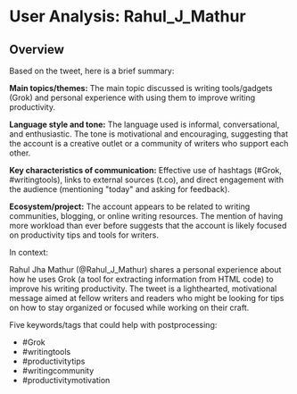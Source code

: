 # User Analysis: Rahul_J_Mathur

## Overview

Based on the tweet, here is a brief summary:

**Main topics/themes:**
The main topic discussed is writing tools/gadgets (Grok) and personal experience with using them to improve writing productivity.

**Language style and tone:**
The language used is informal, conversational, and enthusiastic. The tone is motivational and encouraging, suggesting that the account is a creative outlet or a community of writers who support each other.

**Key characteristics of communication:**
Effective use of hashtags (#Grok, #writingtools), links to external sources (t.co), and direct engagement with the audience (mentioning "today" and asking for feedback).

**Ecosystem/project:**
The account appears to be related to writing communities, blogging, or online writing resources. The mention of having more workload than ever before suggests that the account is likely focused on productivity tips and tools for writers.

In context:

Rahul Jha Mathur (@Rahul_J_Mathur) shares a personal experience about how he uses Grok (a tool for extracting information from HTML code) to improve his writing productivity. The tweet is a lighthearted, motivational message aimed at fellow writers and readers who might be looking for tips on how to stay organized or focused while working on their craft.

Five keywords/tags that could help with postprocessing:

* #Grok
* #writingtools
* #productivitytips
* #writingcommunity
* #productivitymotivation